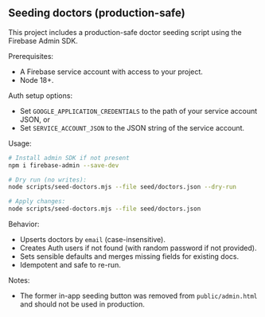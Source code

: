 ## Seeding doctors (production-safe)

This project includes a production-safe doctor seeding script using the Firebase Admin SDK.

Prerequisites:
- A Firebase service account with access to your project.
- Node 18+.

Auth setup options:
- Set `GOOGLE_APPLICATION_CREDENTIALS` to the path of your service account JSON, or
- Set `SERVICE_ACCOUNT_JSON` to the JSON string of the service account.

Usage:
```bash
# Install admin SDK if not present
npm i firebase-admin --save-dev

# Dry run (no writes):
node scripts/seed-doctors.mjs --file seed/doctors.json --dry-run

# Apply changes:
node scripts/seed-doctors.mjs --file seed/doctors.json
```

Behavior:
- Upserts doctors by `email` (case-insensitive).
- Creates Auth users if not found (with random password if not provided).
- Sets sensible defaults and merges missing fields for existing docs.
- Idempotent and safe to re-run.

Notes:
- The former in-app seeding button was removed from `public/admin.html` and should not be used in production.

